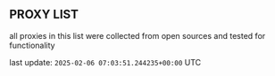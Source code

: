 ## PROXY LIST

all proxies in this list were collected from open sources and tested for functionality

last update: `2025-02-06 07:03:51.244235+00:00` UTC